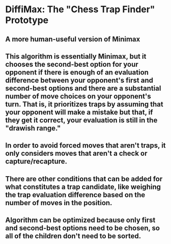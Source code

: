 # DiffiMax: The "Chess Trap Finder" Prototype
## A more human-useful version of Minimax


## This algorithm is essentially Minimax, but it chooses the second-best option for your opponent if there is enough of an evaluation difference between your opponent's first and second-best options and there are a substantial number of move choices on your opponent's turn. That is, it prioritizes traps by assuming that your opponent will make a mistake but that, if they get it correct, your evaluation is still in the "drawish range." 

## In order to avoid forced moves that aren't traps, it only considers moves that aren't a check or capture/recapture.

## There are other conditions that can be added for what constitutes a trap candidate, like weighing the trap evaluation difference based on the number of moves in the position.

## Algorithm can be optimized because only first and second-best options need to be chosen, so all of the children don't need to be sorted.

